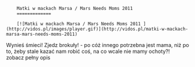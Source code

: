 
        Matki w mackach Marsa / Mars Needs Moms 2011 
        =============
        
        [![Matki w mackach Marsa / Mars Needs Moms 2011 ](http://vidos.pl/images/player.gif)](http://vidos.pl/matki-w-mackach-marsa-mars-needs-moms-2011)
        
        
 Wynieś śmieci! Zjedz brokuły! - po cóż innego potrzebna jest mama, niż po to, żeby stale kazać nam robić coś, na co wcale nie mamy ochoty?! zobacz pełny opis
    
